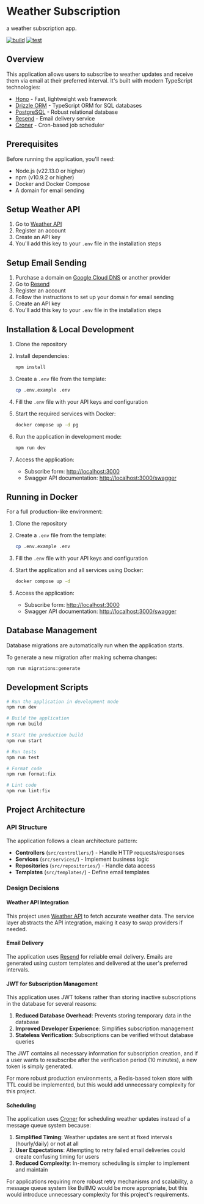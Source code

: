 # Weather Subscription

a weather subscription app.

[![build](https://github.com/allohamora/weather-subscription/actions/workflows/build.yml/badge.svg?event=push&branch=master)](https://github.com/allohamora/weather-subscription/actions/workflows/build.yml)
[![test](https://github.com/allohamora/weather-subscription/actions/workflows/test.yml/badge.svg?event=push&branch=master)](https://github.com/allohamora/weather-subscription/actions/workflows/test.yml)

## Overview

This application allows users to subscribe to weather updates and receive them via email at their preferred interval. It's built with modern TypeScript technologies:

- [Hono](https://hono.dev/) - Fast, lightweight web framework
- [Drizzle ORM](https://orm.drizzle.team/) - TypeScript ORM for SQL databases
- [PostgreSQL](https://www.postgresql.org/) - Robust relational database
- [Resend](https://resend.com/) - Email delivery service
- [Croner](https://github.com/hexagon/croner) - Cron-based job scheduler

## Prerequisites

Before running the application, you'll need:

- Node.js (v22.13.0 or higher)
- npm (v10.9.2 or higher)
- Docker and Docker Compose
- A domain for email sending

## Setup Weather API

1. Go to [Weather API](https://www.weatherapi.com/)
2. Register an account
3. Create an API key
4. You'll add this key to your `.env` file in the installation steps

## Setup Email Sending

1. Purchase a domain on [Google Cloud DNS](https://cloud.google.com/dns) or another provider
2. Go to [Resend](https://resend.com/)
3. Register an account
4. Follow the instructions to set up your domain for email sending
5. Create an API key
6. You'll add this key to your `.env` file in the installation steps

## Installation & Local Development

1. Clone the repository

2. Install dependencies:

   ```bash
   npm install
   ```

3. Create a `.env` file from the template:

   ```bash
   cp .env.example .env
   ```

4. Fill the `.env` file with your API keys and configuration

5. Start the required services with Docker:

   ```bash
   docker compose up -d pg
   ```

6. Run the application in development mode:

   ```bash
   npm run dev
   ```

7. Access the application:
   - Subscribe form: [http://localhost:3000](http://localhost:3000)
   - Swagger API documentation: [http://localhost:3000/swagger](http://localhost:3000/swagger)

## Running in Docker

For a full production-like environment:

1. Clone the repository

2. Create a `.env` file from the template:

   ```bash
   cp .env.example .env
   ```

3. Fill the `.env` file with your API keys and configuration

4. Start the application and all services using Docker:

   ```bash
   docker compose up -d
   ```

5. Access the application:
   - Subscribe form: [http://localhost:3000](http://localhost:3000)
   - Swagger API documentation: [http://localhost:3000/swagger](http://localhost:3000/swagger)

## Database Management

Database migrations are automatically run when the application starts.

To generate a new migration after making schema changes:

```bash
npm run migrations:generate
```

## Development Scripts

```bash
# Run the application in development mode
npm run dev

# Build the application
npm run build

# Start the production build
npm run start

# Run tests
npm run test

# Format code
npm run format:fix

# Lint code
npm run lint:fix
```

## Project Architecture

### API Structure

The application follows a clean architecture pattern:

- **Controllers** (`src/controllers/`) - Handle HTTP requests/responses
- **Services** (`src/services/`) - Implement business logic
- **Repositories** (`src/repositories/`) - Handle data access
- **Templates** (`src/templates/`) - Define email templates

### Design Decisions

#### Weather API Integration

This project uses [Weather API](https://www.weatherapi.com/) to fetch accurate weather data. The service layer abstracts the API integration, making it easy to swap providers if needed.

#### Email Delivery

The application uses [Resend](https://resend.com/) for reliable email delivery. Emails are generated using custom templates and delivered at the user's preferred intervals.

#### JWT for Subscription Management

This application uses JWT tokens rather than storing inactive subscriptions in the database for several reasons:

1. **Reduced Database Overhead**: Prevents storing temporary data in the database
2. **Improved Developer Experience**: Simplifies subscription management
3. **Stateless Verification**: Subscriptions can be verified without database queries

The JWT contains all necessary information for subscription creation, and if a user wants to resubscribe after the verification period (10 minutes), a new token is simply generated.

For more robust production environments, a Redis-based token store with TTL could be implemented, but this would add unnecessary complexity for this project.

#### Scheduling

The application uses [Croner](https://github.com/hexagon/croner) for scheduling weather updates instead of a message queue system because:

1. **Simplified Timing**: Weather updates are sent at fixed intervals (hourly/daily) or not at all
2. **User Expectations**: Attempting to retry failed email deliveries could create confusing timing for users
3. **Reduced Complexity**: In-memory scheduling is simpler to implement and maintain

For applications requiring more robust retry mechanisms and scalability, a message queue system like BullMQ would be more appropriate, but this would introduce unnecessary complexity for this project's requirements.
